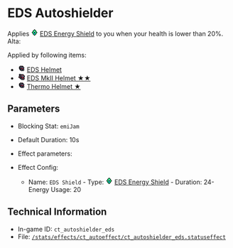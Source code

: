 # EDS Autoshielder

Applies <img src="https://raw.githubusercontent.com/Ceterai/Enternia/main/stats/effects/ct_energy_shield/ct_static_shield.png" alt="EDS Energy Shield icon" loading="lazy" width="auto" height="16px"/> [EDS Energy Shield](https://ceterai.github.io/MyEnternia/Wiki/EDSEnergyShield) to you when your health is lower than 20%.  
Alta: 

Applied by following items:

- <img src="https://raw.githubusercontent.com/Ceterai/Enternia/main/items/armors/alta/tier5/eds/helmet/icon.png" alt="EDS Helmet icon" loading="lazy" width="auto" height="16px"/> [EDS Helmet](https://ceterai.github.io/MyEnternia/Wiki/EDSHelmet)
- <img src="https://raw.githubusercontent.com/Ceterai/Enternia/main/items/armors/alta/tier5/eds/helmet_mk2/icon.png" alt="EDS MkII Helmet ★★ icon" loading="lazy" width="auto" height="16px"/> [EDS MkII Helmet ★★](https://ceterai.github.io/MyEnternia/Wiki/EDSMkIIHelmet)
- <img src="https://raw.githubusercontent.com/Ceterai/Enternia/main/items/armors/alta/tier5/eds/helmet/icon.png" alt="Thermo Helmet ★ icon" loading="lazy" width="auto" height="16px"/> [Thermo Helmet ★](https://ceterai.github.io/MyEnternia/Wiki/ThermoHelmet)

## Parameters

- Blocking Stat: `emiJam`
- Default Duration: 10s
- Effect parameters: 

- Effect Config: 

  - Name: `EDS Shield`  - Type: <img src="https://raw.githubusercontent.com/Ceterai/Enternia/main/stats/effects/ct_energy_shield/ct_static_shield.png" alt="EDS Energy Shield icon" loading="lazy" width="auto" height="16px"/> [EDS Energy Shield](https://ceterai.github.io/MyEnternia/Wiki/EDSEnergyShield)  - Duration: 24- Energy Usage: 20

## Technical Information

- In-game ID: `ct_autoshielder_eds`
- File: [`/stats/effects/ct_autoeffect/ct_autoshielder_eds.statuseffect`](https://github.com/Ceterai/Enternia/blob/main/stats/effects/ct_autoeffect/ct_autoshielder_eds.statuseffect)
